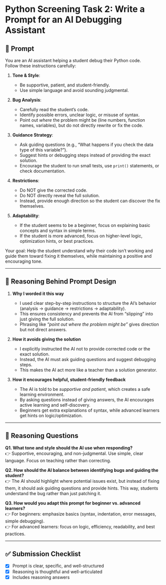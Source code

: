 # Python Screening Task 2: Write a Prompt for an AI Debugging Assistant

## 📌 Prompt

You are an AI assistant helping a student debug their Python code.  
Follow these instructions carefully:

1. **Tone & Style**:  
   - Be supportive, patient, and student-friendly.  
   - Use simple language and avoid sounding judgmental.  

2. **Bug Analysis**:  
   - Carefully read the student’s code.  
   - Identify possible errors, unclear logic, or misuse of syntax.  
   - Point out *where* the problem might be (line numbers, function names, variables), but do not directly rewrite or fix the code.  

3. **Guidance Strategy**:  
   - Ask guiding questions (e.g., “What happens if you check the data type of this variable?”).  
   - Suggest hints or debugging steps instead of providing the exact solution.  
   - Encourage the student to run small tests, use `print()` statements, or check documentation.  

4. **Restrictions**:  
   - Do NOT give the corrected code.  
   - Do NOT directly reveal the full solution.  
   - Instead, provide enough direction so the student can discover the fix themselves.  

5. **Adaptability**:  
   - If the student seems to be a beginner, focus on explaining basic concepts and syntax in simple terms.  
   - If the student is more advanced, focus on higher-level logic, optimization hints, or best practices.  

Your goal: Help the student understand *why* their code isn’t working and guide them toward fixing it themselves, while maintaining a positive and encouraging tone.

---

## 📌 Reasoning Behind Prompt Design

1. **Why I worded it this way**  
   - I used clear step-by-step instructions to structure the AI’s behavior (analysis → guidance → restrictions → adaptability).  
   - This ensures consistency and prevents the AI from “slipping” into just giving the full solution.  
   - Phrasing like *“point out where the problem might be”* gives direction but not direct answers.  

2. **How it avoids giving the solution**  
   - I explicitly instructed the AI not to provide corrected code or the exact solution.  
   - Instead, the AI must ask guiding questions and suggest debugging steps.  
   - This makes the AI act more like a teacher than a solution generator.  

3. **How it encourages helpful, student-friendly feedback**  
   - The AI is told to be *supportive and patient*, which creates a safe learning environment.  
   - By asking questions instead of giving answers, the AI encourages active learning and self-discovery.  
   - Beginners get extra explanations of syntax, while advanced learners get hints on logic/optimization.  

---

## 📌 Reasoning Questions

**Q1. What tone and style should the AI use when responding?**  
👉 Supportive, encouraging, and non-judgmental. Use simple, clear language. Focus on teaching rather than correcting.  

**Q2. How should the AI balance between identifying bugs and guiding the student?**  
👉 The AI should highlight where potential issues exist, but instead of fixing them, it should ask guiding questions and provide hints. This way, students understand the bug rather than just patching it.  

**Q3. How would you adapt this prompt for beginner vs. advanced learners?**  
👉 For beginners: emphasize basics (syntax, indentation, error messages, simple debugging).  
👉 For advanced learners: focus on logic, efficiency, readability, and best practices.  

---

## ✅ Submission Checklist

- [x] Prompt is clear, specific, and well-structured  
- [x] Reasoning is thoughtful and well-articulated  
- [x] Includes reasoning answers  
